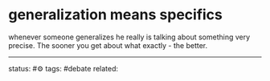 # generalization means specifics
whenever someone generalizes he really is talking about something very precise. The sooner you get about what exactly - the better.

---
status: #⚙️ 
tags: #debate 
related: 